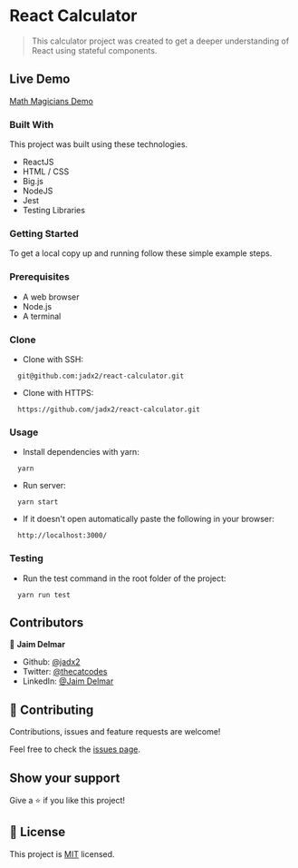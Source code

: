# React Calculator

> This calculator project was created to get a deeper understanding of React using stateful components.

## Live Demo

[Math Magicians Demo](https://jadx2-calculator.herokuapp.com/)

### Built With

This project was built using these technologies.

- ReactJS
- HTML / CSS
- Big.js
- NodeJS
- Jest
- Testing Libraries

### Getting Started

To get a local copy up and running follow these simple example steps.

### Prerequisites

- A web browser
- Node.js
- A terminal

### Clone

- Clone with SSH:

```
  git@github.com:jadx2/react-calculator.git
```

- Clone with HTTPS:

```
  https://github.com/jadx2/react-calculator.git
```

### Usage

- Install dependencies with yarn:

```
  yarn
```

- Run server:

```
  yarn start
```

- If it doesn't open automatically paste the following in your browser:

```
  http://localhost:3000/
```

### Testing

- Run the test command in the root folder of the project:

```
  yarn run test
```

## Contributors

👤 **Jaim Delmar**

- Github: [@jadx2](https://github.com/jadx2/)
- Twitter: [@thecatcodes](https://twitter.com/thecatcodes)
- LinkedIn: [@Jaim Delmar](https://www.linkedin.com/in/jaimdelmar/)

## :handshake: Contributing

Contributions, issues and feature requests are welcome!

Feel free to check the [issues page](https://github.com/jadx2/react-calculator/issues).

## Show your support

Give a :star: if you like this project!

## 📝 License

This project is [MIT](https://opensource.org/licenses/MIT) licensed.
